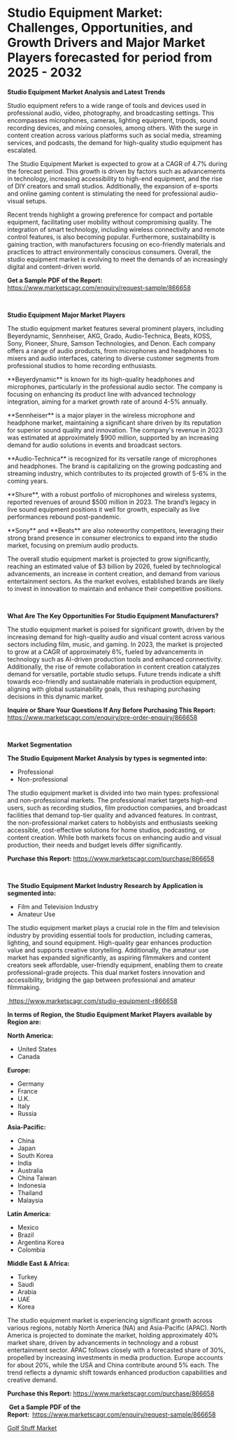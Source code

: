 <p><h1>Studio Equipment Market: Challenges, Opportunities, and Growth Drivers and Major Market Players forecasted for period from 2025 - 2032</h1></p><p><strong>Studio Equipment Market Analysis and Latest Trends</strong></p>
<p><p>Studio equipment refers to a wide range of tools and devices used in professional audio, video, photography, and broadcasting settings. This encompasses microphones, cameras, lighting equipment, tripods, sound recording devices, and mixing consoles, among others. With the surge in content creation across various platforms such as social media, streaming services, and podcasts, the demand for high-quality studio equipment has escalated.</p><p>The Studio Equipment Market is expected to grow at a CAGR of 4.7% during the forecast period. This growth is driven by factors such as advancements in technology, increasing accessibility to high-end equipment, and the rise of DIY creators and small studios. Additionally, the expansion of e-sports and online gaming content is stimulating the need for professional audio-visual setups.</p><p>Recent trends highlight a growing preference for compact and portable equipment, facilitating user mobility without compromising quality. The integration of smart technology, including wireless connectivity and remote control features, is also becoming popular. Furthermore, sustainability is gaining traction, with manufacturers focusing on eco-friendly materials and practices to attract environmentally conscious consumers. Overall, the studio equipment market is evolving to meet the demands of an increasingly digital and content-driven world.</p></p>
<p><strong>Get a Sample PDF of the Report:&nbsp;</strong> <a href="https://www.marketscagr.com/enquiry/request-sample/866658?utm_campaign=2041&utm_medium=2&utm_source=Github&utm_content=ia&utm_term=04042025&utm_id=studio-equipment">https://www.marketscagr.com/enquiry/request-sample/866658</a></p>
<p>&nbsp;</p>
<p><strong>Studio Equipment Major Market Players</strong></p>
<p><p>The studio equipment market features several prominent players, including Beyerdynamic, Sennheiser, AKG, Grado, Audio-Technica, Beats, KOSS, Sony, Pioneer, Shure, Samson Technologies, and Denon. Each company offers a range of audio products, from microphones and headphones to mixers and audio interfaces, catering to diverse customer segments from professional studios to home recording enthusiasts.</p><p>**Beyerdynamic** is known for its high-quality headphones and microphones, particularly in the professional audio sector. The company is focusing on enhancing its product line with advanced technology integration, aiming for a market growth rate of around 4-5% annually.</p><p>**Sennheiser** is a major player in the wireless microphone and headphone market, maintaining a significant share driven by its reputation for superior sound quality and innovation. The company's revenue in 2023 was estimated at approximately $900 million, supported by an increasing demand for audio solutions in events and broadcast sectors.</p><p>**Audio-Technica** is recognized for its versatile range of microphones and headphones. The brand is capitalizing on the growing podcasting and streaming industry, which contributes to its projected growth of 5-6% in the coming years.</p><p>**Shure**, with a robust portfolio of microphones and wireless systems, reported revenues of around $500 million in 2023. The brand’s legacy in live sound equipment positions it well for growth, especially as live performances rebound post-pandemic.</p><p>**Sony** and **Beats** are also noteworthy competitors, leveraging their strong brand presence in consumer electronics to expand into the studio market, focusing on premium audio products.</p><p>The overall studio equipment market is projected to grow significantly, reaching an estimated value of $3 billion by 2026, fueled by technological advancements, an increase in content creation, and demand from various entertainment sectors. As the market evolves, established brands are likely to invest in innovation to maintain and enhance their competitive positions.</p></p>
<p>&nbsp;</p>
<p><strong>What Are The Key Opportunities For Studio Equipment Manufacturers?</strong></p>
<p><p>The studio equipment market is poised for significant growth, driven by the increasing demand for high-quality audio and visual content across various sectors including film, music, and gaming. In 2023, the market is projected to grow at a CAGR of approximately 6%, fueled by advancements in technology such as AI-driven production tools and enhanced connectivity. Additionally, the rise of remote collaboration in content creation catalyzes demand for versatile, portable studio setups. Future trends indicate a shift towards eco-friendly and sustainable materials in production equipment, aligning with global sustainability goals, thus reshaping purchasing decisions in this dynamic market.</p></p>
<p><strong>Inquire or Share Your Questions If Any Before Purchasing This Report:</strong> <a href="https://www.marketscagr.com/enquiry/pre-order-enquiry/866658?utm_campaign=2041&utm_medium=2&utm_source=Github&utm_content=ia&utm_term=04042025&utm_id=studio-equipment">https://www.marketscagr.com/enquiry/pre-order-enquiry/866658</a></p>
<p>&nbsp;</p>
<p><strong>Market Segmentation</strong></p>
<p><strong>The Studio Equipment Market Analysis by types is segmented into:</strong></p>
<p><ul><li>Professional</li><li>Non-professional</li></ul></p>
<p><p>The studio equipment market is divided into two main types: professional and non-professional markets. The professional market targets high-end users, such as recording studios, film production companies, and broadcast facilities that demand top-tier quality and advanced features. In contrast, the non-professional market caters to hobbyists and enthusiasts seeking accessible, cost-effective solutions for home studios, podcasting, or content creation. While both markets focus on enhancing audio and visual production, their needs and budget levels differ significantly.</p></p>
<p><strong>Purchase this Report:&nbsp;</strong><a href="https://www.marketscagr.com/purchase/866658?utm_campaign=2041&utm_medium=2&utm_source=Github&utm_content=ia&utm_term=04042025&utm_id=studio-equipment">https://www.marketscagr.com/purchase/866658</a></p>
<p>&nbsp;</p>
<p><strong>The Studio Equipment Market Industry Research by Application is segmented into:</strong></p>
<p><ul><li>Film and Television Industry</li><li>Amateur Use</li></ul></p>
<p><p>The studio equipment market plays a crucial role in the film and television industry by providing essential tools for production, including cameras, lighting, and sound equipment. High-quality gear enhances production value and supports creative storytelling. Additionally, the amateur use market has expanded significantly, as aspiring filmmakers and content creators seek affordable, user-friendly equipment, enabling them to create professional-grade projects. This dual market fosters innovation and accessibility, bridging the gap between professional and amateur filmmaking.</p></p>
<p><a href="https://www.marketscagr.com/studio-equipment-r866658?utm_campaign=2041&utm_medium=2&utm_source=Github&utm_content=ia&utm_term=04042025&utm_id=studio-equipment">&nbsp;https://www.marketscagr.com/studio-equipment-r866658</a></p>
<p><strong>In terms of Region, the Studio Equipment Market Players available by Region are:</strong></p>
<p>
    <p> <strong> North America: </strong>
        <ul>
            <li>United States</li>
            <li>Canada</li>
        </ul>
        </p> 
    <p> <strong> Europe: </strong>
        <ul>
            <li>Germany</li>
            <li>France</li>
            <li>U.K.</li>
            <li>Italy</li>
            <li>Russia</li>
        </ul>
        </p> 
    <p> <strong> Asia-Pacific: </strong>
        <ul>
            <li>China</li>
            <li>Japan</li>
            <li>South Korea</li>
            <li>India</li>
            <li>Australia</li>
            <li>China Taiwan</li>
            <li>Indonesia</li>
            <li>Thailand</li>
            <li>Malaysia</li>
        </ul>
        </p> 
    <p> <strong> Latin America: </strong>
        <ul>
            <li>Mexico</li>
            <li>Brazil</li>
            <li>Argentina Korea</li>
            <li>Colombia</li>
        </ul>
        </p> 
    <p> <strong> Middle East & Africa: </strong>
        <ul>
            <li>Turkey</li>
            <li>Saudi</li>
            <li>Arabia</li>
            <li>UAE</li>
            <li>Korea</li>
        </ul>
    </p>
    </p>
<p><p>The studio equipment market is experiencing significant growth across various regions, notably North America (NA) and Asia-Pacific (APAC). North America is projected to dominate the market, holding approximately 40% market share, driven by advancements in technology and a robust entertainment sector. APAC follows closely with a forecasted share of 30%, propelled by increasing investments in media production. Europe accounts for about 20%, while the USA and China contribute around 5% each. The trend reflects a dynamic shift towards enhanced production capabilities and creative demand.</p></p>
<p><strong>Purchase this Report: </strong><a href="https://www.marketscagr.com/purchase/866658?utm_campaign=2041&utm_medium=2&utm_source=Github&utm_content=ia&utm_term=04042025&utm_id=studio-equipment">https://www.marketscagr.com/purchase/866658</a></p>
<p>&nbsp;<strong>Get a Sample PDF of the Report:&nbsp;&nbsp;</strong><a href="https://www.marketscagr.com/enquiry/request-sample/866658?utm_campaign=2041&utm_medium=2&utm_source=Github&utm_content=ia&utm_term=04042025&utm_id=studio-equipment">https://www.marketscagr.com/enquiry/request-sample/866658</a></p>
<p><strong></strong></p>
<p><p><a href="https://github.com/irfadac/Market-Research-Report-List-5/blob/main/golf-stuff-market.md?utm_campaign=2041&utm_medium=2&utm_source=Github&utm_content=ia&utm_term=04042025&utm_id=studio-equipment">Golf Stuff Market</a></p></p>